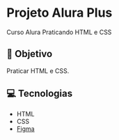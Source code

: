 # Projeto Alura Plus

Curso Alura Praticando HTML e CSS

## :dart: Objetivo

Praticar HTML e CSS.

## :computer: Tecnologias 

* HTML
* CSS
* [Figma](https://www.figma.com/file/tFDVyNuKhrT2G03k2dCstW/Alura-Plus---Layout?node-id=1%3A77)
